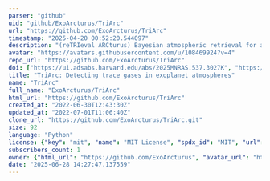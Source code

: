 ```yaml
---
parser: "github"
uid: "github/ExoArcturus/TriArc"
url: "https://github.com/ExoArcturus/TriArc"
timestamp: "2025-04-20 00:52:20.544097"
description: "(reTRIeval ARCturus) Bayesian atmospheric retrieval for assessing detectability of trace gases in exoplanet atmospheres."
avatar: "https://avatars.githubusercontent.com/u/108469924?v=4"
repo_url: "https://github.com/ExoArcturus/TriArc"
doi: ["https://ui.adsabs.harvard.edu/abs/2025MNRAS.537.3027K", "https://ui.adsabs.harvard.edu/abs/2023AJ....166...39C", "https://ui.adsabs.harvard.edu/abs/2025ascl.soft04011C/abstract"]
title: "TriArc: Detecting trace gases in exoplanet atmospheres"
name: "TriArc"
full_name: "ExoArcturus/TriArc"
html_url: "https://github.com/ExoArcturus/TriArc"
created_at: "2022-06-30T12:43:30Z"
updated_at: "2022-07-01T11:06:40Z"
clone_url: "https://github.com/ExoArcturus/TriArc.git"
size: 92
language: "Python"
license: {"key": "mit", "name": "MIT License", "spdx_id": "MIT", "url": "https://api.github.com/licenses/mit", "node_id": "MDc6TGljZW5zZTEz"}
subscribers_count: 1
owner: {"html_url": "https://github.com/ExoArcturus", "avatar_url": "https://avatars.githubusercontent.com/u/108469924?v=4", "login": "ExoArcturus", "type": "User"}
date: "2025-06-28 14:27:47.137559"
---
```

